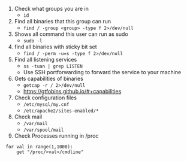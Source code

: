 1. Check what groups you are in
    - `id` 
2. Find all binaries that this group can run
    - `find / -group <group> -type f 2>/dev/null`
3. Shows all command this user can run as sudo
    - `sudo -l`
4. find all binaries with sticky bit set
    - `find / -perm -u=s -type f 2>/dev/null`
5. Find all listening services
    - `ss -tuan | grep LISTEN`
    - Use SSH portforwarding to forward the service to your machine
6. Gets capabilities of binaries
    - `getcap -r / 2>/dev/null`
    - https://gtfobins.github.io/#+capabilities
7. Check configuration files
    - `/etc/mysql/my.cnf`
    - `/etc/apache2/sites-enabled/*`
8. Check mail
    - `/var/mail`
    - `/var/spool/mail`
10. Check Processes running in /proc
```
for val in range(1,1000):
    get "/proc/<val>/cmdline"
```
